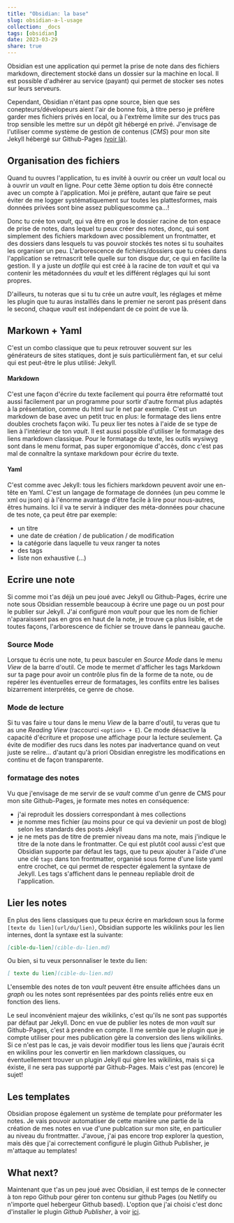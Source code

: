 ```yaml
---
title: "Obsidian: la base"
slug: obsidian-a-l-usage
collection: _docs
tags: [obsidian]
date: 2023-03-29
share: true
---
```

Obsidian est une application qui permet la prise de note dans des fichiers markdown, directement stocké dans un dossier sur la machine en local. Il est possible d'adhérer au service (payant) qui permet de stocker ses notes sur leurs serveurs.

Cependant, Obsidian n'étant pas opne source, bien que ses conepteurs/dévelopeurs aient l'air de bonne fois, à titre perso je préfère garder mes fichiers privés en local, ou à l'extrème limite sur des trucs pas trop sensible les mettre sur un dépôt git hébergé en privé. J'envisage de l'utiliser comme système de gestion de contenus (*CMS*) pour mon site Jekyll hébergé sur Github-Pages [ (voir là)](2023-03-29-obsidian-cms-jekyll.md).

## Organisation des fichiers

Quand tu ouvres l'application, tu es invité à ouvrir ou créer un *vault* local ou à ouvrir un *vault* en ligne. Pour cette 3ème option tu dois être connecté avec un compte à l'application. Moi je préfère, autant que faire se peut éviter de me logger systématiquement sur toutes les plattesformes, mais données privées sont bine assez publiquescomme ça...! 

Donc tu crée ton *vault*, qui va être en gros le dossier racine de ton espace de prise de notes, dans lequel tu peux créer des notes, donc, qui sont simplement des fichiers markdown avec possiblement un frontmatter, et des dossiers dans lesquels tu vas pouvoir stockés tes notes si tu souhaites les organiser un peu. L'arborescence de fichiers/dossiers que tu crées dans l'application se retrnascrit telle quelle sur ton disque dur, ce qui en facilite la gestion. Il y a juste un *dotfile* qui est créé à la racine de ton *vault* et qui va contenir les métadonnées du *vault* et les différent réglages qui lui sont propres.

D'ailleurs, tu noteras que si tu tu crée un autre *vault*, les réglages et même les plugin que tu auras installlés dans le premier ne seront pas présent dans le second, chaque *vault* est indépendant de ce point de vue là.

## Markown + Yaml

C'est un combo classique que tu peux retrouver souvent sur les générateurs de sites statiques, dont je suis particulièrment fan, et sur celui qui est peut-être le plus utilisé: Jekyll.

#### Markdown

C'est une façon d'écrire du texte facilement qui pourra être reformatté tout aussi facilement par un programme pour sortir d'autre format plus adaptés à la présentation, comme du html sur le net par exemple. C'est un markdown de base avec un petit truc en plus: le formatage des liens entre doubles crochets façon wiki. Tu peux lier tes notes à l'aide de se type de lien à l'intérieur de ton *vault*. Il est aussi possible d'utiliser le formatage des liens markdown classique. Pour le formatage du texte, les outils wysiwyg sont dans le menu format, pas super ergonomique d'accès, donc c'est pas mal de connaître la syntaxe markdown pour écrire du texte.

#### Yaml

C'est comme avec Jekyll: tous les fichiers markdown peuvent avoir une en-tête en Yaml. C'est un langage de formatage de données (un peu comme le xml ou json) qi à l'énorme avantage d'être facile à lire pour nous-autres, êtres humains. Ici il va te servir à indiquer des méta-données pour chacune de tes note, ça peut être par exemple:
- un titre
- une date de création / de publication / de modification
- la catégorie dans laquelle tu veux ranger ta notes
- des tags
- liste non exhaustive (...)

## Ecrire une note

Si comme moi t'as déjà un peu joué avec Jekyll ou Github-Pages, écrire une note sous Obsidian ressemble beaucoup à écrire une page ou un post pour le publier sur Jekyll. J'ai configuré mon *vault* pour que les nom de fichier n'aparaissent pas en gros en haut de la note, je trouve ça plus lisible, et de toutes façons, l'arborescence de fichier se trouve dans le panneau gauche.

### Source Mode

Lorsque tu écris une note, tu peux basculer en *Source Mode* dans le menu *View* de la barre d'outil. Ce mode te mermet d'afficher les tags Markdown sur ta page pour avoir un contrôle plus fin de la forme de ta note, ou de repérer les éventuelles erreur de formatages, les conflits entre les balises bizarrement interprétés, ce genre de chose.

### Mode de lecture

Si tu vas faire u tour dans le menu *View* de la barre d'outil, tu veras que tu as une *Reading View* (raccourci `<option> + E`). Ce mode désactive la  capacité d'écriture et propose une affichage pour la lecture seulement. Ça évite de modifier des rucs dans les notes par inadvertance quand on veut juste se relire... d'autant qu'à priori Obsidian enregistre les modifications en continu et de façon transparente.

### formatage des notes

Vu que j'envisage de me servir de se *vault* comme d'un genre de CMS pour mon site Github-Pages, je formate mes notes en conséquence:
- j'ai reproduit les dossiers correspondant à mes collections
- je nomme mes fichier (au moins pour ce qui va devienir un post de blog) selon les standards des posts Jekyll
- je ne mets pas de titre de premier niveau dans ma note, mais j'indique le titre de la note dans le frontmatter.
Ce qui est plutôt cool aussi c'est que Obsidian supporte par défaut les tags, que tu peux ajouter à l'aide d'une une clé `tags` dans ton frontmatter, organisé sous forme d'une liste yaml entre crochet, ce qui permet de respecter également la syntaxe de Jekyll. Les tags s'affichent dans le penneau repliable droit de l'application. 

## Lier les notes

En plus des liens classiques que tu peux écrire en markdown sous la forme `[texte du lien](url/du/lien)`, Obsidian supporte les wikilinks pour les lien internes, dont la syntaxe est la suivante: 
```markdown
[cible-du-lien](cible-du-lien.md)
```

Ou bien, si tu veux personnaliser le texte du lien:
```markdown
[ texte du lien](cible-du-lien.md)
```

L'ensemble des notes de ton *vault* peuvent être ensuite affichées dans un *graph* ou les notes sont représentées par des points reliés entre eux en fonction des liens.

Le seul inconvénient majeur des wikilinks, c'est qu'ils ne sont pas supportés par défaut par Jekyll. Donc en vue de publier les notes de mon *vault* sur Github-Pages, c'est à prendre en compte. Il me semble que le plugin que je compte utiliser pour mes publication gère la conversion des liens wikilinks. Si ce n'est pas le cas, je vais devoir modifier tous les liens que j'aurais écrit en wikilins pour les convertir en lien markdown classiques, ou éventuellement trouver un plugin Jekyll qui gère les wikilinks, mais si ça éxiste, il ne sera pas supporté par Github-Pages. Mais c'est pas (encore) le sujet!

## Les templates

Obsidian propose également un système de template pour préformater les notes. Je vais pouvoir automatiser de cette manière une partie de la création de mes notes en vue d'une publcation sur mon site, en particulier au niveau du frontmatter. J'avoue, j'ai pas encore trop explorer la question, mais dès que j'ai correctement configuré le plugin Github Publisher, je m'attaque au templates!

## What next?

Maintenant que t'as un peu joué avec Obsidian, il est temps de le connecter à ton repo Github pour gérer ton contenu sur github Pages (ou Netlify ou n'importe quel hebergeur Github based). L'option que j'ai choisi c'est donc d'installer le plugin *Github Publisher*, à voir [ ici](obsidian-github-publisher-setup.md).